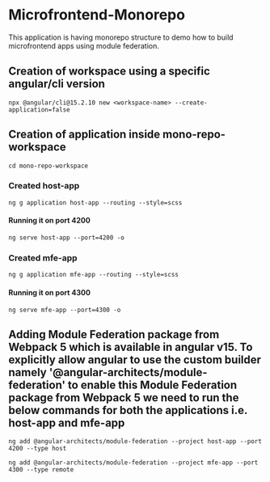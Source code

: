 # Microfrontend-Monorepo

This application is having monorepo structure to demo how to build microfrontend apps using module federation.

## Creation of workspace using a specific angular/cli version

```
npx @angular/cli@15.2.10 new <workspace-name> --create-application=false

```

## Creation of application inside mono-repo-workspace

```
cd mono-repo-workspace

```

### Created host-app

```
ng g application host-app --routing --style=scss

```
#### Running it on port 4200

```
ng serve host-app --port=4200 -o

```
### Created mfe-app

```
ng g application mfe-app --routing --style=scss

```

#### Running it on port 4300

```
ng serve mfe-app --port=4300 -o

```

## Adding Module Federation package from Webpack 5 which is available in angular v15. To explicitly allow angular to use the custom builder namely '@angular-architects/module-federation' to enable this Module Federation package from Webpack 5 we need to run the below commands for both the applications i.e. host-app and mfe-app

```
ng add @angular-architects/module-federation --project host-app --port 4200 --type host

```

```
ng add @angular-architects/module-federation --project mfe-app --port 4300 --type remote

```
